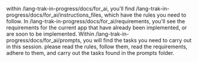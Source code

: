 within /lang-trak-in-progress/docs/for_ai, you'll find /lang-trak-in-progress/docs/for_ai/instructions_files, which have the rules you need to follow. In /lang-trak-in-progress/docs/for_ai/requirements, you'll see the requirements for the current app that have already been implemented, or are soon to be implemented. Within /lang-trak-in-progress/docs/for_ai/prompts, you will find the tasks you need to carry out in this session. please read the rules, follow them, read the requirements, adhere to them, and carry out the tasks found in the prompts folder.